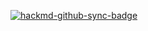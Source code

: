 [![hackmd-github-sync-badge](https://hackmd.io/bV8xpeV9QW2hAmYPs0ZZ2w/badge)](https://hackmd.io/bV8xpeV9QW2hAmYPs0ZZ2w)
